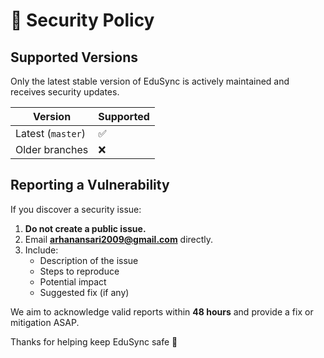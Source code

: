 # 🔐 Security Policy

## Supported Versions
Only the latest stable version of EduSync is actively maintained and receives security updates.

| Version | Supported |
|----------|------------|
| Latest (`master`) | ✅ |
| Older branches   | ❌ |

## Reporting a Vulnerability
If you discover a security issue:
1. **Do not create a public issue.**
2. Email **arhanansari2009@gmail.com** directly.
3. Include:
   - Description of the issue
   - Steps to reproduce
   - Potential impact
   - Suggested fix (if any)

We aim to acknowledge valid reports within **48 hours** and provide a fix or mitigation ASAP.

Thanks for helping keep EduSync safe 💪